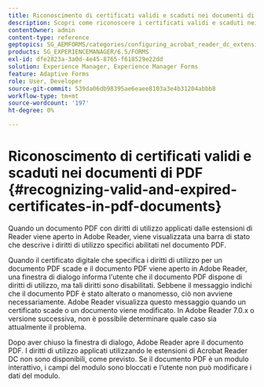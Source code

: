 ```yaml
---
title: Riconoscimento di certificati validi e scaduti nei documenti di PDF
description: Scopri come riconoscere i certificati validi e scaduti nei documenti di PDF.
contentOwner: admin
content-type: reference
geptopics: SG_AEMFORMS/categories/configuring_acrobat_reader_dc_extensions
products: SG_EXPERIENCEMANAGER/6.5/FORMS
exl-id: dfe2823a-3a0d-4e45-8765-f618529e22dd
solution: Experience Manager, Experience Manager Forms
feature: Adaptive Forms
role: User, Developer
source-git-commit: 539da06db98395ae6eaee8103a3e4b31204abbb8
workflow-type: tm+mt
source-wordcount: '197'
ht-degree: 0%

---
```


# Riconoscimento di certificati validi e scaduti nei documenti di PDF {#recognizing-valid-and-expired-certificates-in-pdf-documents}

Quando un documento PDF con diritti di utilizzo applicati dalle estensioni di Reader viene aperto in Adobe Reader, viene visualizzata una barra di stato che descrive i diritti di utilizzo specifici abilitati nel documento PDF.

Quando il certificato digitale che specifica i diritti di utilizzo per un documento PDF scade e il documento PDF viene aperto in Adobe Reader, una finestra di dialogo informa l&#39;utente che il documento PDF dispone di diritti di utilizzo, ma tali diritti sono disabilitati. Sebbene il messaggio indichi che il documento PDF è stato alterato o manomesso, ciò non avviene necessariamente. Adobe Reader visualizza questo messaggio quando un certificato scade o un documento viene modificato. In Adobe Reader 7.0.x o versione successiva, non è possibile determinare quale caso sia attualmente il problema.

Dopo aver chiuso la finestra di dialogo, Adobe Reader apre il documento PDF. I diritti di utilizzo applicati utilizzando le estensioni di Acrobat Reader DC non sono disponibili, come previsto. Se il documento PDF è un modulo interattivo, i campi del modulo sono bloccati e l’utente non può modificare i dati del modulo.
